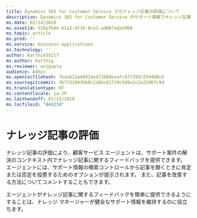 ```yaml
---
title: Dynamics 365 for Customer Service でのナレッジ記事の評価について
description: Dynamics 365 for Customer Service のサポート情報でナレッジ記事の評価がどのように機能するかを確認します。
ms.date: 02/14/2019
ms.assetid: 516afbde-61a3-4718-8ce1-a4007ada5960
ms.topic: article
ms.prod: ''
ms.service: business-applications
ms.technology: ''
author: Karthik55217
ms.author: Karthig
ms.reviewer: anjgupta
audience: Admin
ms.openlocfilehash: 7baa612a44014e473b60eaafc87729472594b0cb
ms.sourcegitcommit: 3b77d2603bb0c2166c61729c589e1c2e2296fc9d
ms.translationtype: HT
ms.contentlocale: ja-JP
ms.lasthandoff: 03/15/2019
ms.locfileid: "844234"
---
```

# <a name="knowledge-article-rating"></a>ナレッジ記事の評価



ナレッジ記事の評価により、顧客サービス エージェントは、サポート案件の解決のコンテキスト内でナレッジ記事に関するフィードバックを提供できます。 エージェントには、サポート情報の検索コントロールから記事を開くときに肯定または否定を投票するためのオプションが提示されます。 また、記事を改善する方法についてコメントすることもできます。 

エージェントがナレッジ記事に関するフィードバックを簡単に提供できるようにすることは、ナレッジ マネージャーが健全なサポート情報を維持するのに役立ちます。 



